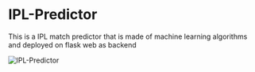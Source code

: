# IPL-Predictor

This is a IPL match predictor that is made of machine learning algorithms and deployed on flask web as backend


![IPL-Predictor](https://socialify.git.ci/Ayush7614/IPL-Predictor/image?forks=1&issues=1&language=1&owner=1&pattern=Brick%20Wall&pulls=1&stargazers=1&theme=Dark)

